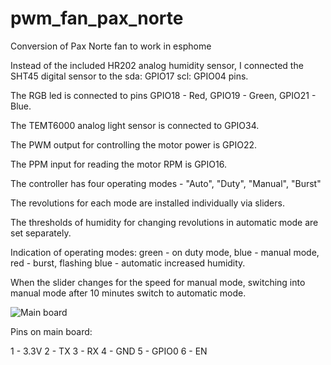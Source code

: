 # pwm_fan_pax_norte
Conversion of Pax Norte fan to work in esphome


Instead of the included HR202 analog humidity sensor, I connected the SHT45 digital sensor to the sda: GPIO17 scl: GPIO04 pins.

The RGB led is connected to pins GPIO18 - Red, GPIO19 - Green, GPIO21 - Blue.

The TEMT6000 analog light sensor is connected to GPIO34.

The PWM output for controlling the motor power is GPIO22.

The PPM input for reading the motor RPM is GPIO16.

The controller has four operating modes - "Auto", "Duty", "Manual", "Burst"

The revolutions for each mode are installed individually via sliders.

The thresholds of humidity for changing revolutions in automatic mode are set separately.

Indication of operating modes: green - on duty mode, blue - manual mode, red - burst, flashing blue - automatic increased humidity.

When the slider changes for the speed for manual mode, switching into manual mode after 10 minutes switch to automatic mode.


![Main board](https://github.com/KostuaD/pwm_fan_pax_norte/blob/main/PAX_NORTE.png#:~:text=PAX_NORTE.png)

Pins on main board:

1 - 3.3V
2 - TX
3 - RX
4 - GND
5 - GPIO0
6 - EN
